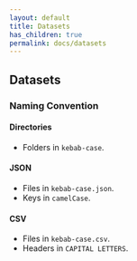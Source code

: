 ```yaml
---
layout: default
title: Datasets
has_children: true
permalink: docs/datasets
---
```


## Datasets

### Naming Convention

#### Directories

- Folders in `kebab-case`.

#### JSON

- Files in `kebab-case.json`.
- Keys in `camelCase`.

#### CSV

- Files in `kebab-case.csv`.
- Headers in `CAPITAL LETTERS`.
